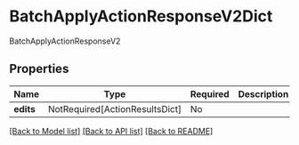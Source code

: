 # BatchApplyActionResponseV2Dict

BatchApplyActionResponseV2

## Properties
| Name | Type | Required | Description |
| ------------ | ------------- | ------------- | ------------- |
**edits** | NotRequired[ActionResultsDict] | No |  |


[[Back to Model list]](../../../README.md#models-v1-link) [[Back to API list]](../../../README.md#documentation-for-api-endpoints) [[Back to README]](../../../README.md)
